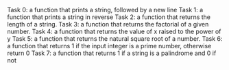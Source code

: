 Task 0:  a function that prints a string, followed by a new line
Task 1: a function that prints a string in reverse
Task 2: a function that returns the length of a string.
Task 3: a function that returns the factorial of a given number.
Task 4: a function that returns the value of x raised to the power of y
Task 5: a function that returns the natural square root of a number.
Task 6:  a function that returns 1 if the input integer is a prime number, otherwise return 0
Task 7: a function that returns 1 if a string is a palindrome and 0 if not
